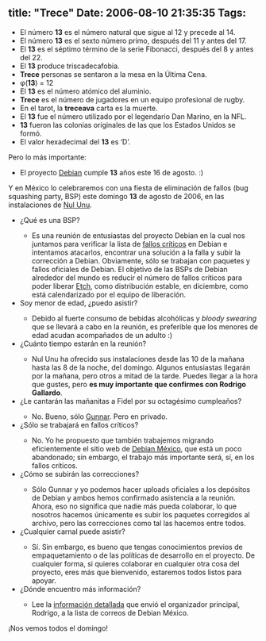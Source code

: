 title: "Trece"
Date: 2006-08-10 21:35:35
Tags: 
---
<ul>
<li>El número <strong>13</strong> es el número natural que sigue al 12 y precede al 14.</li>
<li>El número <strong>13</strong> es el sexto número primo, después del 11 y antes del 17.</li>
<li>El <strong>13</strong> es el séptimo término de la serie Fibonacci, después del 8 y antes del 22.</li>
<li>El <strong>13</strong> produce triscadecafobia.</li>
<li>
<strong>Trece</strong> personas se sentaron a la mesa en la Última Cena.</li>
<li>φ(<strong>13</strong>) = 12</li>
<li>El <strong>13</strong> es el número atómico del aluminio.</li>
<li>
<strong>Trece</strong> es el número de jugadores en un equipo profesional de rugby.</li>
<li>En el tarot, la <strong>treceava</strong> carta es la muerte.</li>
<li>El <strong>13</strong> fue el número utilizado por el legendario Dan Marino, en la NFL.</li>
<li>
<strong>13</strong> fueron las colonias originales de las que los Estados Unidos se formó.</li>
<li>El valor hexadecimal del <strong>13</strong> es &#8216;D&#8217;.</li>
</ul>
<p>
Pero lo más importante:
</p>
<ul>
<li>El proyecto <a target="_blank" href="http://www.debian.org/">Debian</a> cumple <strong>13</strong> años este 16 de agosto. :)</li>
</ul>
<p>
Y en México lo celebraremos con una fiesta de eliminación de fallos (bug squashing party, BSP) este domingo <strong>13</strong> de agosto de 2006, en las instalaciones de <a target="_blank" href="http://www.nul-unu.com/">Nul Unu</a>.
</p>
<ul>
<li>¿Qué es una BSP?</li>
<ul>
<li>Es una reunión de entusiastas del proyecto Debian en la cual nos juntamos para verificar la lista de <a target="_blank" href="http://bugs.debian.org/release-critical/">fallos críticos</a> en Debian e intentamos atacarlos, encontrar una solución a la falla y subir la corrección a Debian. Obviamente, sólo se trabajan con paquetes y fallos oficiales de Debian. El objetivo de las BSPs de Debian alrededor del mundo es reducir el número de fallos críticos para poder liberar <a target="_blank" href="http://www.debian.org/releases/testing/">Etch</a>, como distribución estable, en diciembre, como está calendarizado por el equipo de liberación.</li>
</ul>
<li>Soy menor de edad, ¿puedo asistir?</li>
<ul>
<li>Debido al fuerte consumo de bebidas alcohólicas y <em>bloody swearing</em> que se llevará a cabo en la reunión, es preferible que los menores de edad acudan acompañados de un adulto :)</li>
</ul>
<li>¿Cuánto tiempo estarán en la reunión?</li>
<ul>
<li>Nul Unu ha ofrecido sus instalaciones desde las 10 de la mañana hasta las 8 de la noche, del domingo. Algunos entusiastas llegarán por la mañana, pero otros a mitad de la tarde. Puedes llegar a la hora que gustes, pero <strong>es muy importante que confirmes con Rodrigo Gallardo</strong>.</li>
</ul>
<li>¿Le cantarán las mañanitas a Fidel por su octagésimo cumpleaños?</li>
<ul>
<li>No. Bueno, sólo <a target="_blank" href="http://www.gwolf.org/">Gunnar</a>. Pero en privado.</li>
</ul>
<li>¿Sólo se trabajará en fallos críticos?</li>
<ul>
<li>No. Yo he propuesto que también trabajemos migrando eficientemente el sitio web de <a target="_blank" href="http://www.debianmexico.org/">Debian México</a>, que está un poco abandonado; sin embargo, el trabajo más importante será, sí, en los fallos críticos.</li>
</ul>
<li>¿Cómo se subirán las correcciones?</li>
<ul>
<li>Sólo Gunnar y yo podemos hacer uploads oficiales a los depósitos de Debian y ambos hemos confirmado asistencia a la reunión. Ahora, eso no significa que nadie más pueda colaborar, lo que nosotros hacemos únicamente es subir los paquetes corregidos al archivo, pero las correcciones como tal las hacemos entre todos.</li>
</ul>
<li>¿Cualquier carnal puede asistir?</li>
<ul>
<li>Sí. Sin embargo, es bueno que tengas conocimientos previos de empaquetamiento o de las políticas de desarrollo en el proyecto. De cualquier forma, si quieres colaborar en cualquier otra cosa del proyecto, eres más que bienvenido, estaremos todos listos para apoyar.</li>
</ul>
<li>¿Dónde encuentro más información?</li>
<ul>
<li>Lee la <a target="_blank" href="http://www.red-libre.org/pipermail/debianmexico/2006-August/002083.html">información detallada</a> que envió el organizador principal, Rodrigo, a la lista de correos de Debian México.</li>
</ul>
</ul>
<p>
¡Nos vemos todos el domingo! </p>
